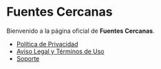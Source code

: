 # Fuentes Cercanas

Bienvenido a la página oficial de **Fuentes Cercanas**.

- [Política de Privacidad](privacy.md)
- [Aviso Legal y Términos de Uso](terms.md)
- [Soporte](support.md)
